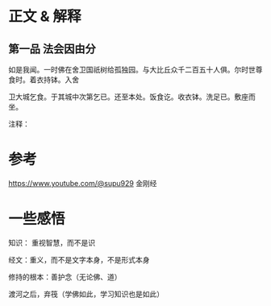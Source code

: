 # 正文 & 解释

## 第一品   法会因由分



如是我闻。一时佛在舍卫国祇树给孤独园。与大比丘众千二百五十人俱。尔时世尊食时。着衣持钵。入舍

卫大城乞食。于其城中次第乞已。还至本处。饭食讫。收衣钵。洗足已。敷座而坐。



注释：





# 参考

https://www.youtube.com/@supu929  金刚经





# 一些感悟

知识： 重视智慧，而不是识

经文：重义，而不是文字本身，不是形式本身

修持的根本：善护念（无论佛、道）

渡河之后，弃筏（学佛如此，学习知识也是如此）